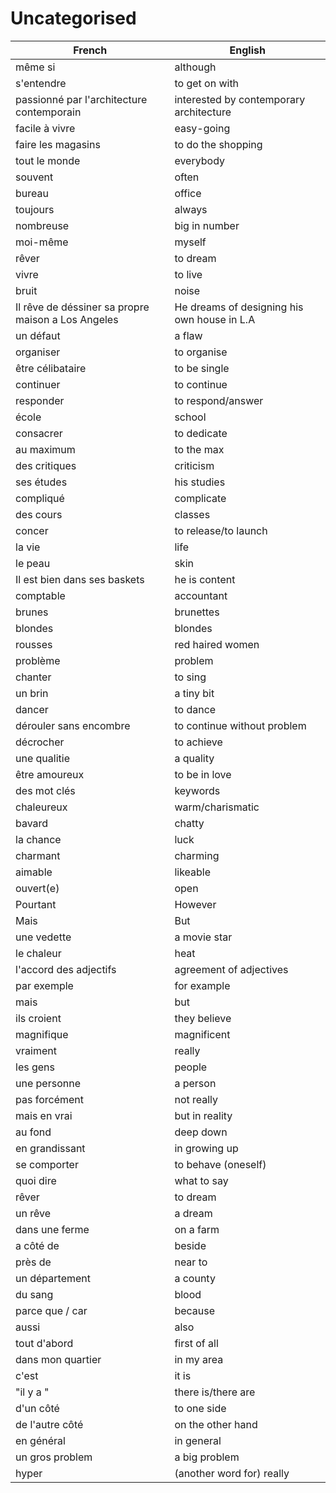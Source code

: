 # Uncategorised

| French                                             | English                                     |
|----------------------------------------------------|---------------------------------------------|
| même si                                            | although                                    |
| s'entendre                                         | to get on with                              |
| passionné par l'architecture contemporain          | interested by contemporary architecture     |
| facile à vivre                                     | easy-going                                  |
| faire les magasins                                 | to do the shopping                          |
| tout le monde                                      | everybody                                   |
| souvent                                            | often                                       |
| bureau                                             | office                                      |
| toujours                                           | always                                      |
| nombreuse                                          | big in number                               |
| moi-même                                           | myself                                      |
| rêver                                              | to dream                                    |
| vivre                                              | to live                                     |
| bruit                                              | noise                                       |
| Il rêve de déssiner sa propre maison a Los Angeles | He dreams of designing his own house in L.A |
| un défaut                                          | a flaw                                      |
| organiser                                          | to organise                                 |
| être célibataire                                   | to be single                                |
| continuer                                          | to continue                                 |
| responder                                          | to respond/answer                           |
| école                                              | school                                      |
| consacrer                                          | to dedicate                                 |
| au maximum                                         | to the max                                  |
| des critiques                                      | criticism                                   |
| ses études                                         | his studies                                 |
| compliqué                                          | complicate                                  |
| des cours                                          | classes                                     |
| concer                                             | to release/to launch                        |
| la vie                                             | life                                        |
| le peau                                            | skin                                        |
| Il est bien dans ses baskets                       | he is content                               |
| comptable                                          | accountant                                  |
| brunes                                             | brunettes                                   |
| blondes                                            | blondes                                     |
| rousses                                            | red haired women                            |
| problème                                           | problem                                     |
| chanter                                            | to sing                                     |
| un brin                                            | a tiny bit                                  |
| dancer                                             | to dance                                    |
| dérouler sans encombre                             | to continue without problem                 |
| décrocher                                          | to achieve                                  |
| une qualitie                                       | a quality                                   |
| être amoureux                                      | to be in love                               |
| des mot clés                                       | keywords                                    |
| chaleureux                                         | warm/charismatic                            |
| bavard                                             | chatty                                      |
| la chance                                          | luck                                        |
| charmant                                           | charming                                    |
| aimable                                            | likeable                                    |
| ouvert(e)                                          | open                                        |
| Pourtant                                           | However                                     |
| Mais                                               | But                                         |
| une vedette                                        | a movie star                                |
| le chaleur                                         | heat                                        |
| l'accord des adjectifs                             | agreement of adjectives                     |
| par exemple                                        | for example                                 |
| mais                                               | but                                         |
| ils croient                                        | they believe                                |
| magnifique                                         | magnificent                                 |
| vraiment                                           | really                                      |
| les gens                                           | people                                      |
| une personne                                       | a person                                    |
| pas forcément                                      | not really                                  |
| mais en vrai                                       | but in reality                              |
| au fond                                            | deep down                                   |
| en grandissant                                     | in growing up                               |
| se comporter                                       | to behave (oneself)                         |
| quoi dire                                          | what to say                                 |
| rêver                                              | to dream                                    |
| un rêve                                            | a dream                                     |
| dans une ferme                                     | on a farm                                   |
| a côté de                                          | beside                                      |
| près de                                            | near to                                     |
| un département                                     | a county                                    |
| du sang                                            | blood                                       |
| parce que / car                                    | because                                     |
| aussi                                              | also                                        |
| tout d'abord                                       | first of all                                |
| dans mon quartier                                  | in my area                                  |
| c'est                                              | it is                                       |
| "il y a "                                          | there is/there are                          |
| d'un côté                                          | to one side                                 |
| de l'autre côté                                    | on the other hand                           |
| en général                                         | in general                                  |
| un gros problem                                    | a big problem                               |
| hyper | (another word for) really |
